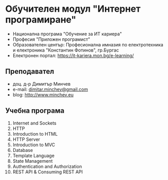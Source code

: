 # Обучителен модул "Интернет програмиране"
- Национална програма "Обучение за ИТ кариера"
- Професия "Приложен програмист" 
- Образователен център: Професионална имназия по електротехника и електроника "Константин Фотинов", гр.Бургас  
- Електронен портал: https://it-kariera.mon.bg/e-learning/

## Преподавател
- доц. д-р Димитър Минчев
- e-mail: dimitar.minchev@gmail.com 
- blog: http://www.minchev.eu

## Учебна програма
01. Internet and Sockets 
02. HTTP
03. Introduction to HTML
04. HTTP Server 
05. Introduction to MVC
06. Database
07. Template Language
08. State Management
09. Authentication and Authorization
10. REST API & Consuming REST API
